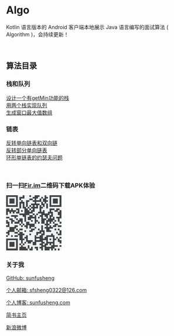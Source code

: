 # Algo

Kotlin 语言版本的 Android 客户端本地展示 Java 语言编写的面试算法 ( Algorithm )，会持续更新！

<br/>

## 算法目录

### 栈和队列

[设计一个有getMin功能的栈](/app/src/main/java/com/sunfusheng/algo/Algo/StackQueue/MinStack.java)<br/>
[用两个栈实现队列](/app/src/main/java/com/sunfusheng/algo/Algo/StackQueue/TwoStacksQueue.java)<br/>
[生成窗口最大值数组](/app/src/main/java/com/sunfusheng/algo/Algo/StackQueue/MaxWindow.java)<br/>

### 链表

[反转单向链表和双向链](/app/src/main/java/com/sunfusheng/algo/Algo/LinkedList/ReverseLinkedList.java)<br/>
[反转部分单向链表](/app/src/main/java/com/sunfusheng/algo/Algo/LinkedList/ReversePartLinkedList.java)<br/>
[环形单链表的约瑟夫问题](/app/src/main/java/com/sunfusheng/algo/Algo/LinkedList/Josephus.java)<br/>

<br/>

### 扫一扫[Fir.im](http://d.alphaqr.com/Algo)二维码下载APK体验

<img src="/resources/fir.im.png" style="width: 30%;" alt="s">

<br/>

### 关于我

[GitHub: sunfusheng](https://github.com/sunfusheng)

[个人邮箱: sfsheng0322@126.com](https://mail.126.com/)

[个人博客: sunfusheng.com](http://sunfusheng.com/)

[简书主页](http://www.jianshu.com/users/88509e7e2ed1/latest_articles)

[新浪微博](http://weibo.com/u/3852192525)
